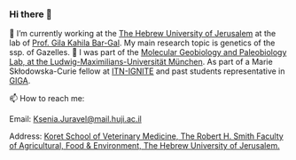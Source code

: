 ### Hi there 👋


 🌱 I’m currently working at the [The Hebrew University of Jerusalem](https://en.huji.ac.il/en) at the lab of [Prof. Gila Kahila Bar-Gal](https://en.vetschool.agri.huji.ac.il/gila-kahila).
  My main research topic is genetics of the ssp. of Gazelles.
🔭 I was part of the [Molecular Geobiology and Paleobiology Lab, at the Ludwig-Maximilians-Universität München](http://www.palaeontologie.geo.lmu.de/molpal/).
As part of a Marie Skłodowska-Curie fellow at [ITN-IGNITE](http://www.itn-ignite.eu/projects/11573_ksenia-juravel/)
and past students representative in [GIGA](https://www.giga-cos.org/). 

📫 How to reach me: 

Email: Ksenia.Juravel@mail.huji.ac.il

Address:
[Koret School of Veterinary Medicine,
The Robert H. Smith Faculty of Agricultural, Food & Environment,
The Hebrew University of Jerusalem.](https://en.vetschool.agri.huji.ac.il/)




<!--
**KseniaJuravel/KseniaJuravel** is a ✨ _special_ ✨ repository because its `README.md` (this file) appears on your GitHub profile.

Here are some ideas to get you started:



- 🌱 I’m currently learning ...
- 👯 I’m looking to collaborate on ...
- 🤔 I’m looking for help with ...
- 💬 Ask me about ...
- 😄 Pronouns: ...
- ⚡ Fun fact: ...
-->
